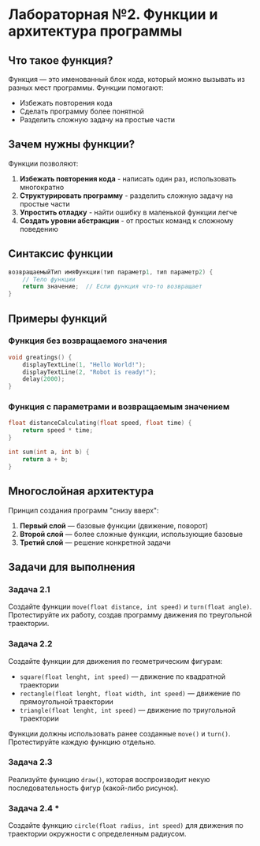 # Лабораторная №2. Функции и архитектура программы

## Что такое функция?

Функция — это именованный блок кода, который можно вызывать из разных мест программы. Функции помогают:

- Избежать повторения кода
- Сделать программу более понятной
- Разделить сложную задачу на простые части

## Зачем нужны функции?

Функции позволяют:

1. **Избежать повторения кода** - написать один раз, использовать многократно
2. **Структурировать программу** - разделить сложную задачу на простые части
3. **Упростить отладку** - найти ошибку в маленькой функции легче
4. **Создать уровни абстракции** - от простых команд к сложному поведению

## Синтаксис функции

```c
возвращаемыйТип имяФункции(тип параметр1, тип параметр2) {
    // Тело функции
    return значение;  // Если функция что-то возвращает
}
```

## Примеры функций

### Функция без возвращаемого значения

```c
void greatings() {
    displayTextLine(1, "Hello World!");
    displayTextLine(2, "Robot is ready!");
    delay(2000);
}
```

### Функция с параметрами и возвращаемым значением
```c
float distanceCalculating(float speed, float time) {
    return speed * time;
}

int sum(int a, int b) {
    return a + b;
}
```

## Многослойная архитектура

Принцип создания программ "снизу вверх":

1. **Первый слой** — базовые функции (движение, поворот)
2. **Второй слой** — более сложные функции, использующие базовые
3. **Третий слой** — решение конкретной задачи

## Задачи для выполнения

### Задача 2.1

Создайте функции `move(float distance, int speed)` и `turn(float angle)`. Протестируйте их работу, создав программу движения по треугольной траектории.

### Задача 2.2

Создайте функции для движения по геометрическим фигурам:

- `square(float lenght, int speed)` — движение по квадратной траектории
- `rectangle(float lenght, float width, int speed)` — движение по прямоугольной траектории
- `triangle(float lenght, int speed)` — движение по триугольной траектории

Функции должны использовать ранее созданные `move()` и `turn()`. Протестируйте каждую функцию отдельно.

### Задача 2.3

Реализуйте функцию `draw()`, которая воспроизводит некую последовательность фигур (какой-либо рисунок).

### Задача 2.4 *

Создайте функцию `circle(float radius, int speed)` для движения по траектории окружности с определенным радиусом.
